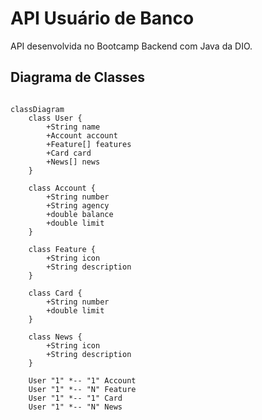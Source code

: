# API Usuário de Banco

 API desenvolvida no Bootcamp Backend com Java da DIO.

## Diagrama de Classes
```mermaid

classDiagram
    class User {
        +String name
        +Account account
        +Feature[] features
        +Card card
        +News[] news
    }
    
    class Account {
        +String number
        +String agency
        +double balance
        +double limit
    }
    
    class Feature {
        +String icon
        +String description
    }
    
    class Card {
        +String number
        +double limit
    }
    
    class News {
        +String icon
        +String description
    }

    User "1" *-- "1" Account
    User "1" *-- "N" Feature
    User "1" *-- "1" Card
    User "1" *-- "N" News
```
